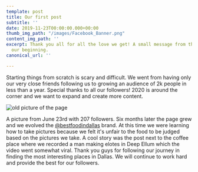 ```yaml
---
template: post
title: Our first post
subtitle: ''
date: 2019-11-23T00:00:00.000+00:00
thumb_img_path: "/images/Facebook_Banner.png"
content_img_path: ''
excerpt: Thank you all for all the love we get! A small message from the team about
  our beginning.
canonical_url: ''

---
```

Starting things from scratch is scary and difficult. We went from having only our very close friends following us to growing an audience of 2k people in less than a year. Special thanks to all our followers! 2020 is around the corner and we want to expand and create more content.

![old picture of the page](/images/early_stages_BFID.PNG "June 23rd screenshot of the page")

A picture from June 23rd with 207 followers. Six months later the page grew and we evolved the [@bestfoodindallas](https://www.instagram.com/bestfoodindallas/) brand. At this time we were learning how to take pictures because we felt it's unfair to the food to be judged based on the pictures we take. A cool story was the post next to the coffee place where we recorded a man making elotes in Deep Ellum which the video went somewhat viral. Thank you guys for following our journey in finding the most interesting places in Dallas. We will continue to work hard and provide the best for our followers. 